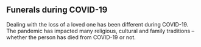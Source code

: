 ##  Funerals during COVID-19

Dealing with the loss of a loved one has been different during COVID-19. The
pandemic has impacted many religious, cultural and family traditions – whether
the person has died from COVID-19 or not.
